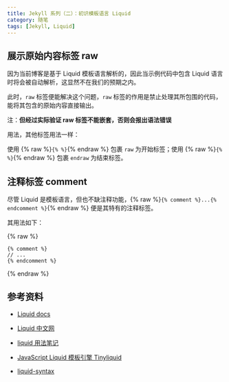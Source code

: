 ```yaml
---
title: Jekyll 系列（二）：初识模板语言 Liquid
category: 随笔
tags: [Jekyll, Liquid]
---
```


## 展示原始内容标签 raw

因为当前博客是基于 Liquid 模板语言解析的，因此当示例代码中包含 Liquid 语言时将会被自动解析，这显然不在我们的预期之内。

此时，`raw` 标签便能解决这个问题，`raw` 标签的作用是禁止处理其所包围的代码，能将其包含的原始内容直接输出。

注：**但经过实际验证 raw 标签不能嵌套，否则会报出语法错误**

用法，其他标签用法一样：

使用 {% raw %}`{% %}`{% endraw %} 包裹 `raw` 为开始标签；使用 {% raw %}`{% %}`{% endraw %} 包裹 `endraw` 为结束标签。

## 注释标签 comment

尽管 Liquid 是模板语言，但也不缺注释功能，{% raw %}`{% comment %}...{% endcomment %}`{% endraw %} 便是其特有的注释标签。

其用法如下：

{% raw %}

```liquid
{% comment %}
// ...
{% endcomment %}
```

{% endraw %}

## 参考资料

- [Liquid docs](https://shopify.github.io/liquid/)

- [Liquid 中文网](https://liquid.bootcss.com/)

- [liquid 用法笔记](http://blog.csdn.net/dont27/article/details/38097581)

- [JavaScript Liquid 模板引擎 Tinyliquid](http://www.oschina.net/p/tinyliquid)

- [liquid-syntax](http://pexcn.me/blog/2014/09/29/liquid-syntax.html)
